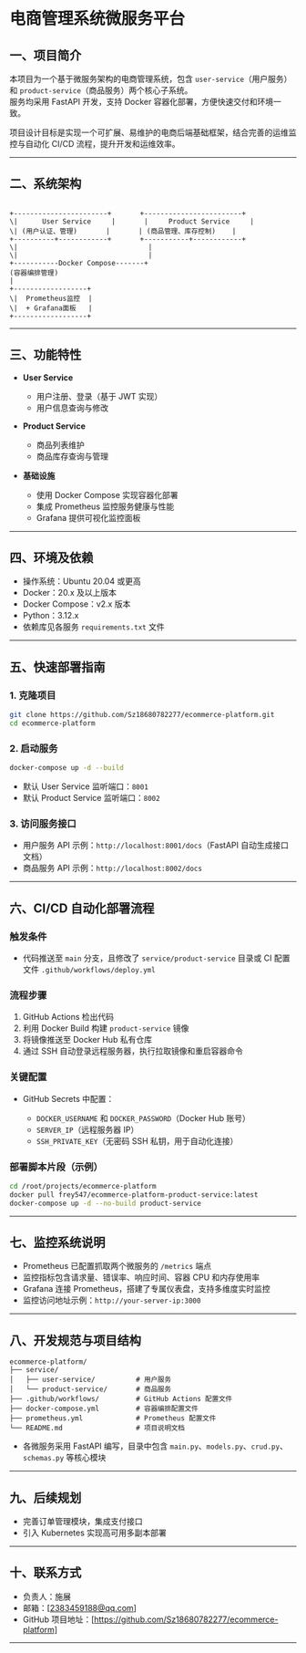 # 电商管理系统微服务平台

## 一、项目简介

本项目为一个基于微服务架构的电商管理系统，包含 `user-service`（用户服务）和 `product-service`（商品服务）两个核心子系统。  
服务均采用 FastAPI 开发，支持 Docker 容器化部署，方便快速交付和环境一致。  

项目设计目标是实现一个可扩展、易维护的电商后端基础框架，结合完善的运维监控与自动化 CI/CD 流程，提升开发和运维效率。

---

## 二、系统架构

```

+-----------------------+       +------------------------+
\|      User Service     |       |     Product Service     |
\| (用户认证、管理)       |       | (商品管理、库存控制)    |
+----------+------------+       +-----------+------------+
\|                                |
\|                                |
+-----------Docker Compose-------+
(容器编排管理)
|
+------------------+
\|  Prometheus监控  |
\|  + Grafana面板   |
+------------------+

````

---

## 三、功能特性

- **User Service**  
  - 用户注册、登录（基于 JWT 实现）  
  - 用户信息查询与修改  

- **Product Service**  
  - 商品列表维护  
  - 商品库存查询与管理  

- **基础设施**  
  - 使用 Docker Compose 实现容器化部署  
  - 集成 Prometheus 监控服务健康与性能  
  - Grafana 提供可视化监控面板  

---

## 四、环境及依赖

- 操作系统：Ubuntu 20.04 或更高  
- Docker：20.x 及以上版本  
- Docker Compose：v2.x 版本  
- Python：3.12.x  
- 依赖库见各服务 `requirements.txt` 文件  

---

## 五、快速部署指南

### 1. 克隆项目

```bash
git clone https://github.com/Sz18680782277/ecommerce-platform.git
cd ecommerce-platform
````

### 2. 启动服务

```bash
docker-compose up -d --build
```

* 默认 User Service 监听端口：`8001`
* 默认 Product Service 监听端口：`8002`

### 3. 访问服务接口

* 用户服务 API 示例：`http://localhost:8001/docs`（FastAPI 自动生成接口文档）
* 商品服务 API 示例：`http://localhost:8002/docs`

---

## 六、CI/CD 自动化部署流程

### 触发条件

* 代码推送至 `main` 分支，且修改了 `service/product-service` 目录或 CI 配置文件 `.github/workflows/deploy.yml`

### 流程步骤

1. GitHub Actions 检出代码
2. 利用 Docker Build 构建 `product-service` 镜像
3. 将镜像推送至 Docker Hub 私有仓库
4. 通过 SSH 自动登录远程服务器，执行拉取镜像和重启容器命令

### 关键配置

* GitHub Secrets 中配置：

  * `DOCKER_USERNAME` 和 `DOCKER_PASSWORD`（Docker Hub 账号）
  * `SERVER_IP`（远程服务器 IP）
  * `SSH_PRIVATE_KEY`（无密码 SSH 私钥，用于自动化连接）

### 部署脚本片段（示例）

```bash
cd /root/projects/ecommerce-platform
docker pull frey547/ecommerce-platform-product-service:latest
docker-compose up -d --no-build product-service
```

---

## 七、监控系统说明

* Prometheus 已配置抓取两个微服务的 `/metrics` 端点
* 监控指标包含请求量、错误率、响应时间、容器 CPU 和内存使用率
* Grafana 连接 Prometheus，搭建了专属仪表盘，支持多维度实时监控
* 监控访问地址示例：`http://your-server-ip:3000`

---

## 八、开发规范与项目结构

```
ecommerce-platform/
├── service/
│   ├── user-service/          # 用户服务
│   └── product-service/       # 商品服务
├── .github/workflows/         # GitHub Actions 配置文件
├── docker-compose.yml         # 容器编排配置文件
├── prometheus.yml             # Prometheus 配置文件
└── README.md                  # 项目说明文档
```

* 各微服务采用 FastAPI 编写，目录中包含 `main.py`、`models.py`、`crud.py`、`schemas.py` 等核心模块

---

## 九、后续规划

* 完善订单管理模块，集成支付接口
* 引入 Kubernetes 实现高可用多副本部署

---

## 十、联系方式

* 负责人：施展
* 邮箱：[2383459188@qq.com]
* GitHub 项目地址：[https://github.com/Sz18680782277/ecommerce-platform]

---
